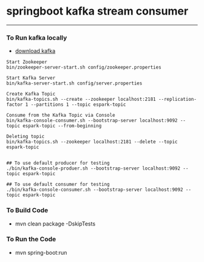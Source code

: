 # springboot kafka stream consumer
---


### To Run kafka locally

* [download kafka](https://www.apache.org/dyn/closer.cgi?path=/kafka/2.5.0/kafka_2.12-2.5.0.tgz)

```
Start Zookeeper
bin/zookeeper-server-start.sh config/zookeeper.properties

Start Kafka Server
bin/kafka-server-start.sh config/server.properties

Create Kafka Topic
bin/kafka-topics.sh --create --zookeeper localhost:2181 --replication-factor 1 --partitions 1 --topic espark-topic

Consume from the Kafka Topic via Console
bin/kafka-console-consumer.sh --bootstrap-server localhost:9092 --topic espark-topic --from-beginning

Deleting topic
bin/kafka-topics.sh --zookeeper localhost:2181 --delete --topic espark-topic


## To use default producer for testing 
./bin/kafka-console-produer.sh --bootstrap-server localhost:9092 --topic espark-topic  

## To use default consumer for testing 
./bin/kafka-console-consumer.sh --bootstrap-server localhost:9092 --topic espark-topic

```


### To Build Code 
* mvn clean package -DskipTests

### To Run the Code 
* mvn spring-boot:run 

